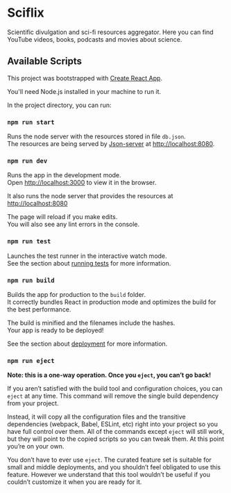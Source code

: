 # Sciflix

Scientific divulgation and sci-fi resources aggregator. Here you can find YouTube videos, books, podcasts and movies about science.

## Available Scripts

This project was bootstrapped with [Create React App](https://github.com/facebook/create-react-app).

You'll need Node.js installed in your machine to run it.

In the project directory, you can run:

### `npm run start`

Runs the node server with the resources stored in file `db.json`.<br />
The resources are being served by [Json-server](https://github.com/typicode/json-server) at [http://localhost:8080](http://localhost:8080).

### `npm run dev`

Runs the app in the development mode.<br />
Open [http://localhost:3000](http://localhost:3000) to view it in the browser.

It also runs the node server that provides the resources at [http://localhost:8080](http://localhost:8080)

The page will reload if you make edits.<br />
You will also see any lint errors in the console.

### `npm run test`

Launches the test runner in the interactive watch mode.<br />
See the section about [running tests](https://facebook.github.io/create-react-app/docs/running-tests) for more information.

### `npm run build`

Builds the app for production to the `build` folder.<br />
It correctly bundles React in production mode and optimizes the build for the best performance.

The build is minified and the filenames include the hashes.<br />
Your app is ready to be deployed!

See the section about [deployment](https://facebook.github.io/create-react-app/docs/deployment) for more information.

### `npm run eject`

**Note: this is a one-way operation. Once you `eject`, you can’t go back!**

If you aren’t satisfied with the build tool and configuration choices, you can `eject` at any time. This command will remove the single build dependency from your project.

Instead, it will copy all the configuration files and the transitive dependencies (webpack, Babel, ESLint, etc) right into your project so you have full control over them. All of the commands except `eject` will still work, but they will point to the copied scripts so you can tweak them. At this point you’re on your own.

You don’t have to ever use `eject`. The curated feature set is suitable for small and middle deployments, and you shouldn’t feel obligated to use this feature. However we understand that this tool wouldn’t be useful if you couldn’t customize it when you are ready for it.

